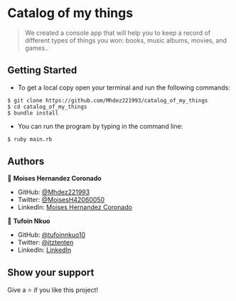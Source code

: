 # Catalog of my things

> We created a console app that will help you to keep a record of different types of things you won: books, music albums, movies, and games..

## Getting Started

* To get a local copy open your terminal and run the following commands:

```cdm
$ git clone https://github.com/Mhdez221993/catalog_of_my_things
$ cd catalog_of_my_things
$ bundle install
```

* You can run the program by typing in the command line:

```cmd
$ ruby main.rb
```

## Authors

👤 **Moises Hernandez Coronado**

* GitHub: [@Mhdez221993](https://github.com/Mhdez221993)
* Twitter: [@MoisesH42060050](https://twitter.com/MoisesH42060050)
* LinkedIn: [Moises Hernandez Coronado](https://www.linkedin.com/in/moises-hdez-coronado/)

👤 **Tufoin Nkuo**
* GitHub: [@tufoinnkuo10](https://github.com/tufoinnkuo10)
* Twitter: [@itztenten](https://twitter.com/itztenten)
* LinkedIn: [LinkedIn](https://www.linkedin.com/in/tufoin-nkuo-3b272320b)

## Show your support

Give a ⭐️ if you like this project!
